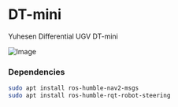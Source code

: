 # DT-mini
Yuhesen Differential UGV DT-mini

![Image](https://github.com/user-attachments/assets/ac480b2b-d67c-487f-9e48-17d1e78f07e8)


### Dependencies

```bash
sudo apt install ros-humble-nav2-msgs
sudo apt install ros-humble-rqt-robot-steering
```
